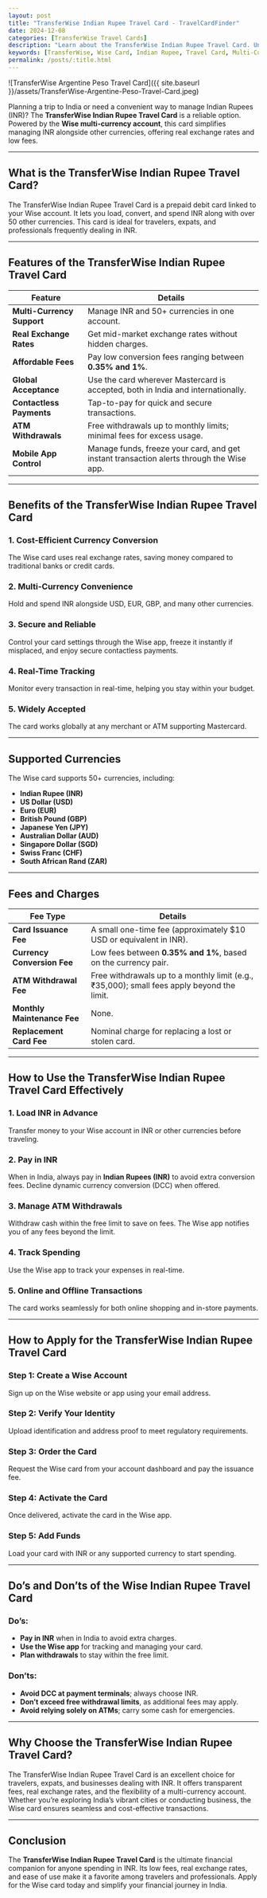```yaml
---
layout: post
title: "TransferWise Indian Rupee Travel Card - TravelCardFinder"
date: 2024-12-08
categories: [TransferWise Travel Cards]
description: "Learn about the TransferWise Indian Rupee Travel Card. Understand its features, benefits, fees, supported currencies, and tips for using it while spending in INR."
keywords: [TransferWise, Wise Card, Indian Rupee, Travel Card, Multi-Currency Card, Currency Conversion, Travel Tips, INR Card]
permalink: /posts/:title.html
---
```


![TransferWise Argentine Peso Travel Card]({{ site.baseurl }}/assets/TransferWise-Argentine-Peso-Travel-Card.jpeg) 

Planning a trip to India or need a convenient way to manage Indian Rupees (INR)? The **TransferWise Indian Rupee Travel Card** is a reliable option. Powered by the **Wise multi-currency account**, this card simplifies managing INR alongside other currencies, offering real exchange rates and low fees.

---

## What is the TransferWise Indian Rupee Travel Card?

The TransferWise Indian Rupee Travel Card is a prepaid debit card linked to your Wise account. It lets you load, convert, and spend INR along with over 50 other currencies. This card is ideal for travelers, expats, and professionals frequently dealing in INR.

---

## Features of the TransferWise Indian Rupee Travel Card

| **Feature**               | **Details**                                                                                   |
|---------------------------|-----------------------------------------------------------------------------------------------|
| **Multi-Currency Support** | Manage INR and 50+ currencies in one account.                                                 |
| **Real Exchange Rates**    | Get mid-market exchange rates without hidden charges.                                         |
| **Affordable Fees**        | Pay low conversion fees ranging between **0.35% and 1%**.                                    |
| **Global Acceptance**      | Use the card wherever Mastercard is accepted, both in India and internationally.              |
| **Contactless Payments**   | Tap-to-pay for quick and secure transactions.                                                 |
| **ATM Withdrawals**        | Free withdrawals up to monthly limits; minimal fees for excess usage.                         |
| **Mobile App Control**     | Manage funds, freeze your card, and get instant transaction alerts through the Wise app.      |

---

## Benefits of the TransferWise Indian Rupee Travel Card

### 1. **Cost-Efficient Currency Conversion**
The Wise card uses real exchange rates, saving money compared to traditional banks or credit cards.

### 2. **Multi-Currency Convenience**
Hold and spend INR alongside USD, EUR, GBP, and many other currencies.

### 3. **Secure and Reliable**
Control your card settings through the Wise app, freeze it instantly if misplaced, and enjoy secure contactless payments.

### 4. **Real-Time Tracking**
Monitor every transaction in real-time, helping you stay within your budget.

### 5. **Widely Accepted**
The card works globally at any merchant or ATM supporting Mastercard.

---

## Supported Currencies

The Wise card supports 50+ currencies, including:

- **Indian Rupee (INR)**
- **US Dollar (USD)**
- **Euro (EUR)**
- **British Pound (GBP)**
- **Japanese Yen (JPY)**
- **Australian Dollar (AUD)**
- **Singapore Dollar (SGD)**
- **Swiss Franc (CHF)**
- **South African Rand (ZAR)**

---

## Fees and Charges

| **Fee Type**              | **Details**                                                                                   |
|---------------------------|-----------------------------------------------------------------------------------------------|
| **Card Issuance Fee**      | A small one-time fee (approximately $10 USD or equivalent in INR).                            |
| **Currency Conversion Fee**| Low fees between **0.35% and 1%**, based on the currency pair.                                |
| **ATM Withdrawal Fee**     | Free withdrawals up to a monthly limit (e.g., ₹35,000); small fees apply beyond the limit.    |
| **Monthly Maintenance Fee**| None.                                                                                         |
| **Replacement Card Fee**   | Nominal charge for replacing a lost or stolen card.                                           |

---

## How to Use the TransferWise Indian Rupee Travel Card Effectively

### 1. **Load INR in Advance**
Transfer money to your Wise account in INR or other currencies before traveling.

### 2. **Pay in INR**
When in India, always pay in **Indian Rupees (INR)** to avoid extra conversion fees. Decline dynamic currency conversion (DCC) when offered.

### 3. **Manage ATM Withdrawals**
Withdraw cash within the free limit to save on fees. The Wise app notifies you of any fees beyond the limit.

### 4. **Track Spending**
Use the Wise app to track your expenses in real-time.

### 5. **Online and Offline Transactions**
The card works seamlessly for both online shopping and in-store payments.

---

## How to Apply for the TransferWise Indian Rupee Travel Card

### Step 1: **Create a Wise Account**
Sign up on the Wise website or app using your email address.

### Step 2: **Verify Your Identity**
Upload identification and address proof to meet regulatory requirements.

### Step 3: **Order the Card**
Request the Wise card from your account dashboard and pay the issuance fee.

### Step 4: **Activate the Card**
Once delivered, activate the card in the Wise app.

### Step 5: **Add Funds**
Load your card with INR or any supported currency to start spending.

---

## Do’s and Don’ts of the Wise Indian Rupee Travel Card

### Do’s:
- **Pay in INR** when in India to avoid extra charges.
- **Use the Wise app** for tracking and managing your card.
- **Plan withdrawals** to stay within the free limit.

### Don’ts:
- **Avoid DCC at payment terminals**; always choose INR.
- **Don’t exceed free withdrawal limits**, as additional fees may apply.
- **Avoid relying solely on ATMs**; carry some cash for emergencies.

---

## Why Choose the TransferWise Indian Rupee Travel Card?

The TransferWise Indian Rupee Travel Card is an excellent choice for travelers, expats, and businesses dealing with INR. It offers transparent fees, real exchange rates, and the flexibility of a multi-currency account. Whether you’re exploring India’s vibrant cities or conducting business, the Wise card ensures seamless and cost-effective transactions.

---

## Conclusion

The **TransferWise Indian Rupee Travel Card** is the ultimate financial companion for anyone spending in INR. Its low fees, real exchange rates, and ease of use make it a favorite among travelers and professionals. Apply for the Wise card today and simplify your financial journey in India.

